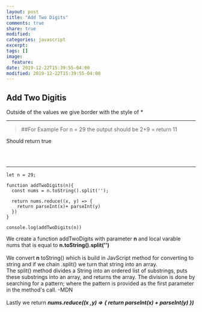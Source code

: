 ```yaml
---
layout: post
title: "Add Two Digits"
comments: true
share: true
modified:
categories: javascript
excerpt:
tags: []
image:
  feature:
date: 2019-12-22T15:39:55-04:00
modified: 2019-12-22T15:39:55-04:00
---
```


## Add Two Digitis

Outside of the values we give border with the style of *

___

> ##For Example
For n = 29 the output should be 2+9 =  return 11<br>

Should return true<br>
##
<br>

___


~~~
let n = 29;

function addTwoDigits(n){
  const nums = n.toString().split('');
  
  return nums.reduce((x, y) => {
    return parseInt(x)+ parseInt(y)
  })
}

console.log(addTwoDigits(n))

~~~

We create a function addTwoDigits with parameter **n** and local varable nums that is equal to **n.toString().split('')**
<br><br>
We convert **n** toString() which is build in JavScript method for converting to string and if we chain .split() we turn that string into an array.
<br>
The split() method divides a String into an ordered list of substrings, puts these substrings into an array, and returns the array. The division is done by searching for a pattern; where the pattern is provided as the first parameter in the method's call. -MDN
<br><br>
Lastly we return ***nums.reduce((x ,y) => {
  return parseInt(x) + parseInt(y)
})***
<br><br>

